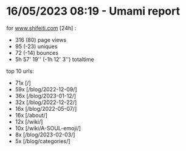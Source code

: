 # 16/05/2023 08:19 - Umami report
for www.shifeiti.com [24h] :

 - 316 (80) page views
 - 95 (-23) uniques
 - 72 (-14) bounces
 - 5h 57' 19'' (-1h 12' 3'') totaltime


top 10 urls:
 - 71x [/]
 - 59x [/blog/2022-12-09/]
 - 36x [/blog/2023-01-12/]
 - 32x [/blog/2022-12-22/]
 - 16x [/blog/2022-05-07/]
 - 16x [/about/]
 - 12x [/wiki/]
 - 10x [/wiki/A-SOUL-emoji/]
 - 8x [/blog/2023-02-03/]
 - 5x [/blog/categories/]



